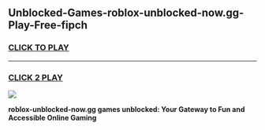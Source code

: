 
## Unblocked-Games-roblox-unblocked-now.gg-Play-Free-fipch
<h3>
<a href="https://premium76.site?title=roblox-unblocked-now.gg&ref=23A">CLICK TO PLAY</a></h3>
<hr>

<h3>
<a href="https://premium76.site?title=roblox-unblocked-now.gg&ref=23A">CLICK 2 PLAY</a>
  
</h3>

<a href="https://premium76.site?title=roblox-unblocked-now.gg&ref=23A"><img src="https://clearcache.store/games.png"></a>


**roblox-unblocked-now.gg games unblocked: Your Gateway to Fun and Accessible Online Gaming**
